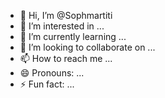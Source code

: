 - 👋 Hi, I’m @Sophmartiti
- 👀 I’m interested in ...
- 🌱 I’m currently learning ...
- 💞️ I’m looking to collaborate on ...
- 📫 How to reach me ...
- 😄 Pronouns: ...
- ⚡ Fun fact: ...

<!---
Sophmartiti/Sophmartiti is a ✨ special ✨ repository because its `README.md` (this file) appears on your GitHub profile.
You can click the Preview link to take a look at your changes.
--->
